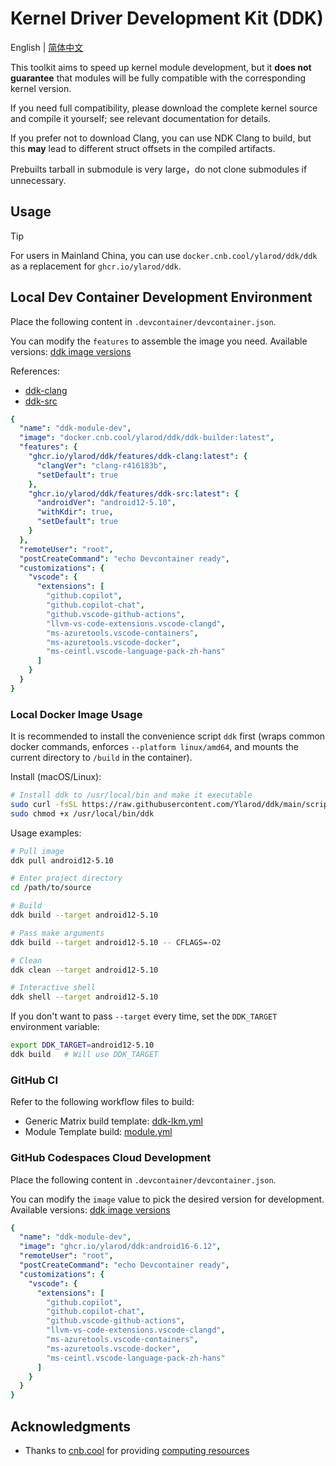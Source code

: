 # Kernel Driver Development Kit (DDK)

English | [简体中文](README.md)

This toolkit aims to speed up kernel module development, but it **does not guarantee** that modules will be fully compatible with the corresponding kernel version.

If you need full compatibility, please download the complete kernel source and compile it yourself; see relevant documentation for details.

If you prefer not to download Clang, you can use NDK Clang to build, but this **may** lead to different struct offsets in the compiled artifacts.

Prebuilts tarball in submodule is very large，do not clone submodules if unnecessary.

## Usage

> [!TIP]
> For users in Mainland China, you can use `docker.cnb.cool/ylarod/ddk/ddk` as a replacement for `ghcr.io/ylarod/ddk`.

## Local Dev Container Development Environment

Place the following content in `.devcontainer/devcontainer.json`.

You can modify the `features` to assemble the image you need. Available versions: [ddk image versions](https://github.com/Ylarod/ddk/pkgs/container/ddk/versions)

References:

- [ddk-clang](https://github.com/Ylarod/ddk/blob/main/features/src/ddk-clang/devcontainer-feature.json)
- [ddk-src](https://github.com/Ylarod/ddk/blob/main/features/src/ddk-src/devcontainer-feature.json)

```yml
{
  "name": "ddk-module-dev",
  "image": "docker.cnb.cool/ylarod/ddk/ddk-builder:latest",
  "features": {
    "ghcr.io/ylarod/ddk/features/ddk-clang:latest": {
      "clangVer": "clang-r416183b",
      "setDefault": true
    },
    "ghcr.io/ylarod/ddk/features/ddk-src:latest": {
      "androidVer": "android12-5.10",
      "withKdir": true,
      "setDefault": true
    }
  },
  "remoteUser": "root",
  "postCreateCommand": "echo Devcontainer ready",
  "customizations": {
    "vscode": {
      "extensions": [
        "github.copilot",
        "github.copilot-chat",
        "github.vscode-github-actions",
        "llvm-vs-code-extensions.vscode-clangd",
        "ms-azuretools.vscode-containers",
        "ms-azuretools.vscode-docker",
        "ms-ceintl.vscode-language-pack-zh-hans"
      ]
    }
  }
}
```


### Local Docker Image Usage

It is recommended to install the convenience script `ddk` first (wraps common docker commands, enforces `--platform linux/amd64`, and mounts the current directory to `/build` in the container).

Install (macOS/Linux):

```bash
# Install ddk to /usr/local/bin and make it executable
sudo curl -fsSL https://raw.githubusercontent.com/Ylarod/ddk/main/scripts/ddk -o /usr/local/bin/ddk
sudo chmod +x /usr/local/bin/ddk
```

Usage examples:

```bash
# Pull image
ddk pull android12-5.10

# Enter project directory
cd /path/to/source

# Build
ddk build --target android12-5.10

# Pass make arguments
ddk build --target android12-5.10 -- CFLAGS=-O2

# Clean
ddk clean --target android12-5.10

# Interactive shell
ddk shell --target android12-5.10
```

If you don't want to pass `--target` every time, set the `DDK_TARGET` environment variable:

```bash
export DDK_TARGET=android12-5.10
ddk build   # Will use DDK_TARGET
```

### GitHub CI

Refer to the following workflow files to build:

- Generic Matrix build template: [ddk-lkm.yml](https://github.com/Ylarod/ddk/blob/main/.github/workflows/ddk-lkm.yml)
- Module Template build: [module.yml](https://github.com/Ylarod/ddk/blob/main/.github/workflows/module.yml)

### GitHub Codespaces Cloud Development

Place the following content in `.devcontainer/devcontainer.json`.

You can modify the `image` value to pick the desired version for development. Available versions: [ddk image versions](https://github.com/Ylarod/ddk/pkgs/container/ddk/versions)

```yaml
{
  "name": "ddk-module-dev",
  "image": "ghcr.io/ylarod/ddk:android16-6.12",
  "remoteUser": "root",
  "postCreateCommand": "echo Devcontainer ready",
  "customizations": {
    "vscode": {
      "extensions": [
        "github.copilot",
        "github.copilot-chat",
        "github.vscode-github-actions",
        "llvm-vs-code-extensions.vscode-clangd",
        "ms-azuretools.vscode-containers",
        "ms-azuretools.vscode-docker",
        "ms-ceintl.vscode-language-pack-zh-hans"
      ]
    }
  }
}
```

## Acknowledgments

- Thanks to [cnb.cool](https://cnb.cool) for providing [computing resources](https://mp.weixin.qq.com/s/4VqdKrvsoidAokKArMZfQA)
